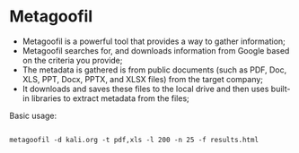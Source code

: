 # Metagoofil

- Metagoofil is a powerful tool that provides a way to gather information;
- Metagoofil searches for, and downloads information from Google based on the criteria you provide;
- The metadata is gathered is from public documents (such as PDF, Doc, XLS, PPT, Docx, PPTX, and XLSX files) from the target company;
- It downloads and saves these files to the local drive and then uses built-in libraries to extract metadata from the files;

Basic usage:

```text

metagoofil -d kali.org -t pdf,xls -l 200 -n 25 -f results.html

```

